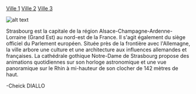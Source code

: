 
[Ville 1](https://github.com/indiaye18/TP2_Lab/blob/main/jeu-heros-Labyrinthe-Tour-Monde/Grenobles.md)
[Ville 2](https://github.com/indiaye18/TP2_Lab/blob/main/jeu-heros-Labyrinthe-Tour-Monde/Nantes.md)
[Ville 3](https://github.com/indiaye18/TP2_Lab/blob/main/jeu-heros-Labyrinthe-Tour-Monde/Lyon.md)

![alt text](https://petit-train-strasbourg.fr/wp-content/uploads/2020/01/petits-trains-strasbourg-alsace-france-slider-4.jpg)

Strasbourg est la capitale de la région Alsace-Champagne-Ardenne-Lorraine (Grand Est) au nord-est de la France. Il s'agit également du siège officiel du Parlement européen. Située près de la frontière avec l'Allemagne, la ville arbore une culture et une architecture aux influences allemandes et françaises. La cathédrale gothique Notre-Dame de Strasbourg propose des animations quotidiennes sur son horloge astronomique et une vue panoramique sur le Rhin à mi-hauteur de son clocher de 142 mètres de haut.

 -Cheick DIALLO
